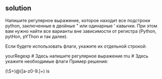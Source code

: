 ## solution
Напишите регулярное выражение, которое находит все подстроки python, заключенные в двойные " или одинарные ' кавычки. При этом вам нужно найти все варианты вне зависимости от регистра (Python, pytHon, pYThon и так далее).

Если будете использовать флаги, укажите их отдельной строкой:

yourRegexp # Здесь напишите регулярное выражение
mu # Здесь укажите необходимые флаги
Пример решения:

(\S+)@([a-z0-9.]+)
is
